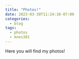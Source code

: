 ```yaml
---
title: "Photos!"
date: 2023-03-30T11:24:10-07:00
categories:
  - blog
tags:
  - photos
  - knes381
---
```


Here you will find my photos!

<img src="{{ site.url }}{{site.baseurl }}/assets/images/bio-photo.jpg" alt="">
